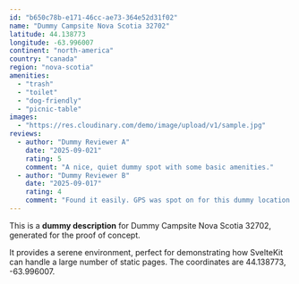 ```yaml
---
id: "b650c78b-e171-46cc-ae73-364e52d31f02"
name: "Dummy Campsite Nova Scotia 32702"
latitude: 44.138773
longitude: -63.996007
continent: "north-america"
country: "canada"
region: "nova-scotia"
amenities:
  - "trash"
  - "toilet"
  - "dog-friendly"
  - "picnic-table"
images:
  - "https://res.cloudinary.com/demo/image/upload/v1/sample.jpg"
reviews:
  - author: "Dummy Reviewer A"
    date: "2025-09-021"
    rating: 5
    comment: "A nice, quiet dummy spot with some basic amenities."
  - author: "Dummy Reviewer B"
    date: "2025-09-017"
    rating: 4
    comment: "Found it easily. GPS was spot on for this dummy location."
---
```


This is a **dummy description** for Dummy Campsite Nova Scotia 32702, generated for the proof of concept.

It provides a serene environment, perfect for demonstrating how SvelteKit can handle a large number of static pages. The coordinates are 44.138773, -63.996007.
